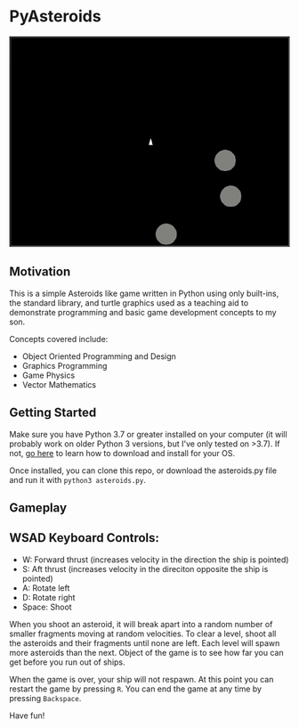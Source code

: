 # PyAsteroids

![game play demo](./gameplaydemo.gif)

## Motivation

This is a simple Asteroids like game written in Python using only built-ins,
the standard library, and turtle graphics used as a teaching aid to
demonstrate programming and basic game development concepts to my son.

Concepts covered include:

- Object Oriented Programming and Design
- Graphics Programming
- Game Physics
- Vector Mathematics

## Getting Started

Make sure you have Python 3.7 or greater installed on your computer (it will
probably work on older Python 3 versions, but I've only tested on >3.7). If
not, [go here](https://www.python.org/about/gettingstarted/) to learn how to
download and install for your OS.

Once installed, you can clone this repo, or download the asteroids.py file
and run it with `python3 asteroids.py`.

## Gameplay

## WSAD Keyboard Controls:

- W: Forward thrust (increases velocity in the direction the ship is pointed)
- S: Aft thrust (increases velocity in the direciton opposite the ship is pointed)
- A: Rotate left
- D: Rotate right
- Space: Shoot

When you shoot an asteroid, it will break apart into a random number of smaller
fragments moving at random velocities. To clear a level, shoot all the asteroids
and their fragments until none are left. Each level will spawn more asteroids than
the next. Object of the game is to see how far you can get before you run out of
ships.

When the game is over, your ship will not respawn. At this point you can restart
the game by pressing `R`. You can end the game at any time by pressing `Backspace`.

Have fun!
